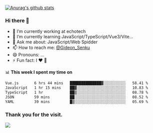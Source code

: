 [![Anurag's github stats](https://github-readme-stats.vercel.app/api?username=gideonsenku)](https://github.com/anuraghazra/github-readme-stats)
### Hi there 👋
- 🔭 I’m currently working at echotech
- 🌱 I’m currently learning JavaScript/TypeScript/Vue3/Vite...
- 💬 Ask me about: JavaScript/Web Spidder 
- 📫 How to reach me: [@Gideon_Senku](https://t.me/Gideon_Senku)
- 😄 Pronouns: ...
- ⚡ Fun fact: I ❤️ 🎵

📊 **This week I spent my time on**
<!--START_SECTION:waka-->

```txt
Vue.js       6 hrs 44 mins   ██████████████▓░░░░░░░░░░   58.41 %
JavaScript   1 hr 15 mins    ██▓░░░░░░░░░░░░░░░░░░░░░░   10.83 %
TypeScript   1 hr            ██▒░░░░░░░░░░░░░░░░░░░░░░   08.78 %
JSON         59 mins         ██░░░░░░░░░░░░░░░░░░░░░░░   08.52 %
YAML         39 mins         █▒░░░░░░░░░░░░░░░░░░░░░░░   05.69 %
```

<!--END_SECTION:waka-->


### Thank you for the visit.
![](http://profile-counter.glitch.me/gideonsenku/count.svg)
<!--
**GideonSenku/GideonSenku** is a ✨ _special_ ✨ repository because its `README.md` (this file) appears on your GitHub profile.

Here are some ideas to get you started:

- 🔭 I’m currently working on ...
- 🌱 I’m currently learning ...
- 👯 I’m looking to collaborate on ...
- 🤔 I’m looking for help with ...
- 💬 Ask me about ...
- 📫 How to reach me: ...
- 😄 Pronouns: ...
- ⚡ Fun fact: ...
-->
